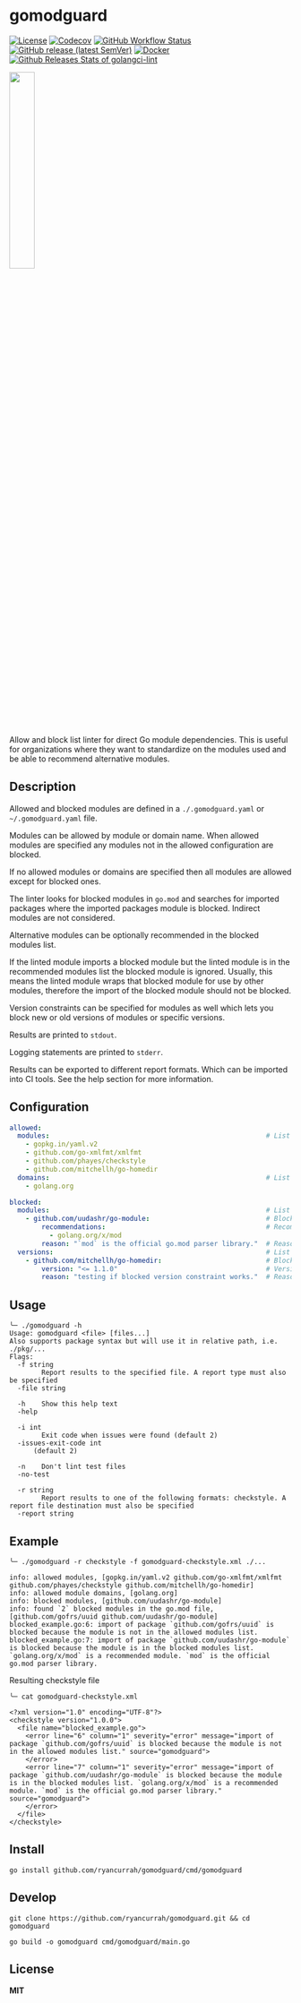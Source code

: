 # gomodguard
[![License](https://img.shields.io/github/license/ryancurrah/gomodguard?style=flat-square)](/LICENSE)
[![Codecov](https://img.shields.io/codecov/c/gh/ryancurrah/gomodguard?style=flat-square)](https://codecov.io/gh/ryancurrah/gomodguard)
[![GitHub Workflow Status](https://img.shields.io/github/actions/workflow/status/ryancurrah/gomodguard/go.yml?branch=main&logo=Go&style=flat-square)](https://github.com/ryancurrah/gomodguard/actions?query=workflow%3AGo)
[![GitHub release (latest SemVer)](https://img.shields.io/github/v/release/ryancurrah/gomodguard?style=flat-square)](https://github.com/ryancurrah/gomodguard/releases/latest)
[![Docker](https://img.shields.io/docker/pulls/ryancurrah/gomodguard?style=flat-square)](https://hub.docker.com/r/ryancurrah/gomodguard)
[![Github Releases Stats of golangci-lint](https://img.shields.io/github/downloads/ryancurrah/gomodguard/total.svg?logo=github&style=flat-square)](https://somsubhra.com/github-release-stats/?username=ryancurrah&repository=gomodguard)

<img src="https://storage.googleapis.com/gopherizeme.appspot.com/gophers/9afcc208898c763be95f046eb2f6080146607209.png" width="30%">

Allow and block list linter for direct Go module dependencies. This is useful for organizations where they want to standardize on the modules used and be able to recommend alternative modules.

## Description

Allowed and blocked modules are defined in a `./.gomodguard.yaml` or `~/.gomodguard.yaml` file. 

Modules can be allowed by module or domain name. When allowed modules are specified any modules not in the allowed configuration are blocked.

If no allowed modules or domains are specified then all modules are allowed except for blocked ones.

The linter looks for blocked modules in `go.mod` and searches for imported packages where the imported packages module is blocked. Indirect modules are not considered.

Alternative modules can be optionally recommended in the blocked modules list.

If the linted module imports a blocked module but the linted module is in the recommended modules list the blocked module is ignored. Usually, this means the linted module wraps that blocked module for use by other modules, therefore the import of the blocked module should not be blocked.

Version constraints can be specified for modules as well which lets you block new or old versions of modules or specific versions.

Results are printed to `stdout`.

Logging statements are printed to `stderr`.

Results can be exported to different report formats. Which can be imported into CI tools. See the help section for more information.

## Configuration

```yaml
allowed:
  modules:                                                      # List of allowed modules
    - gopkg.in/yaml.v2
    - github.com/go-xmlfmt/xmlfmt
    - github.com/phayes/checkstyle
    - github.com/mitchellh/go-homedir
  domains:                                                      # List of allowed module domains
    - golang.org

blocked:
  modules:                                                      # List of blocked modules
    - github.com/uudashr/go-module:                             # Blocked module
        recommendations:                                        # Recommended modules that should be used instead (Optional)
          - golang.org/x/mod                           
        reason: "`mod` is the official go.mod parser library."  # Reason why the recommended module should be used (Optional)
  versions:                                                     # List of blocked module version constraints.
    - github.com/mitchellh/go-homedir:                          # Blocked module with version constraint.
        version: "<= 1.1.0"                                     # Version constraint, see https://github.com/Masterminds/semver#basic-comparisons.
        reason: "testing if blocked version constraint works."  # Reason why the version constraint exists.
```

## Usage

```
╰─ ./gomodguard -h
Usage: gomodguard <file> [files...]
Also supports package syntax but will use it in relative path, i.e. ./pkg/...
Flags:
  -f string
    	Report results to the specified file. A report type must also be specified
  -file string

  -h	Show this help text
  -help

  -i int
    	Exit code when issues were found (default 2)
  -issues-exit-code int 
      (default 2)
  
  -n	Don't lint test files
  -no-test

  -r string
    	Report results to one of the following formats: checkstyle. A report file destination must also be specified
  -report string
```

## Example

```
╰─ ./gomodguard -r checkstyle -f gomodguard-checkstyle.xml ./...

info: allowed modules, [gopkg.in/yaml.v2 github.com/go-xmlfmt/xmlfmt github.com/phayes/checkstyle github.com/mitchellh/go-homedir]
info: allowed module domains, [golang.org]
info: blocked modules, [github.com/uudashr/go-module]
info: found `2` blocked modules in the go.mod file, [github.com/gofrs/uuid github.com/uudashr/go-module]
blocked_example.go:6: import of package `github.com/gofrs/uuid` is blocked because the module is not in the allowed modules list.
blocked_example.go:7: import of package `github.com/uudashr/go-module` is blocked because the module is in the blocked modules list. `golang.org/x/mod` is a recommended module. `mod` is the official go.mod parser library.
```

Resulting checkstyle file

```
╰─ cat gomodguard-checkstyle.xml

<?xml version="1.0" encoding="UTF-8"?>
<checkstyle version="1.0.0">
  <file name="blocked_example.go">
    <error line="6" column="1" severity="error" message="import of package `github.com/gofrs/uuid` is blocked because the module is not in the allowed modules list." source="gomodguard">
    </error>
    <error line="7" column="1" severity="error" message="import of package `github.com/uudashr/go-module` is blocked because the module is in the blocked modules list. `golang.org/x/mod` is a recommended module. `mod` is the official go.mod parser library." source="gomodguard">
    </error>
  </file>
</checkstyle>
```

## Install

```
go install github.com/ryancurrah/gomodguard/cmd/gomodguard
```

## Develop

```
git clone https://github.com/ryancurrah/gomodguard.git && cd gomodguard

go build -o gomodguard cmd/gomodguard/main.go
```

## License

**MIT**
